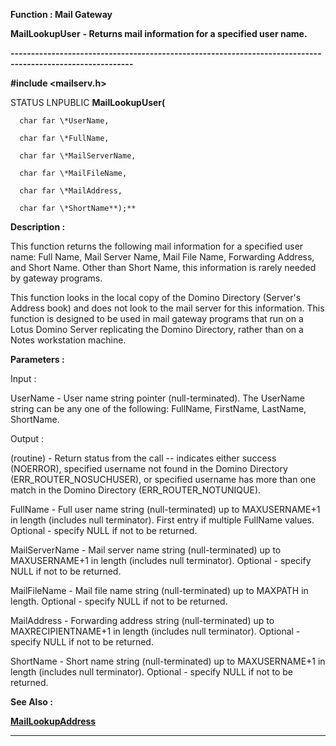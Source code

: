 




<!--
 /\* Font Definitions \*/
 @font-face
 {font-family:"Tms Rmn";
 panose-1:2 2 6 3 4 5 5 2 3 4;}
@font-face
 {font-family:Helv;
 panose-1:2 11 6 4 2 2 2 3 2 4;}
@font-face
 {font-family:"Cambria Math";
 panose-1:2 4 5 3 5 4 6 3 2 4;}
 /\* Style Definitions \*/
 p.MsoNormal, li.MsoNormal, div.MsoNormal
 {margin-top:0cm;
 margin-right:0cm;
 margin-bottom:8.0pt;
 margin-left:0cm;
 line-height:107%;
 font-size:11.0pt;
 font-family:"Calibri",sans-serif;}
.MsoChpDefault
 {font-size:11.0pt;}
.MsoPapDefault
 {margin-bottom:8.0pt;
 line-height:107%;}
 /\* Page Definitions \*/
 @page WordSection1
 {size:612.0pt 792.0pt;
 margin:72.0pt 72.0pt 72.0pt 72.0pt;}
div.WordSection1
 {page:WordSection1;}
-->




 


**Function : Mail Gateway**



**MailLookupUser** **- Returns
mail information for a specified user name.**


**----------------------------------------------------------------------------------------------------------**



**#include <mailserv.h>**



STATUS
LNPUBLIC **MailLookupUser(**  

      char far \*UserName,  

      char far \*FullName,  

      char far \*MailServerName,  

      char far \*MailFileName,  

      char far \*MailAddress,  

      char far \*ShortName**);**



**Description :**



This
function returns the following mail information for a specified user name: 
Full Name, Mail Server Name, Mail File Name, Forwarding Address, and Short
Name.  Other than Short Name, this information is rarely needed by gateway
programs.  

  

This function looks in the local copy of the Domino Directory (Server's Address
book) and does not look to the mail server for this information.  This function
is designed to be used in mail gateway programs that run on a Lotus Domino
Server replicating the Domino Directory, rather than on a Notes workstation
machine.


 


**Parameters :**



Input :  

UserName  -  User name string pointer (null-terminated).  The UserName string
can be any one of the following:  FullName, FirstName, LastName, ShortName.  

  




Output :  

(routine)  -   Return status from the call -- indicates either success
(NOERROR), specified username not found in the Domino Directory
(ERR\_ROUTER\_NOSUCHUSER), or specified username has more than one match in the
Domino Directory (ERR\_ROUTER\_NOTUNIQUE).  

  

  

FullName  -  Full user name string (null-terminated) up to MAXUSERNAME+1 in
length (includes null terminator).  First entry if multiple FullName values. 
Optional - specify NULL if not to be returned.  

  

MailServerName  -  Mail server name string (null-terminated) up to
MAXUSERNAME+1 in length (includes null terminator).  Optional - specify NULL if
not to be returned.  

  

MailFileName  -  Mail file name string (null-terminated) up to MAXPATH in
length.  Optional - specify NULL if not to be returned.  

  

MailAddress  -  Forwarding address string (null-terminated) up to
MAXRECIPIENTNAME+1 in length (includes null terminator).  Optional - specify
NULL if not to be returned.  

  

ShortName  -  Short name string (null-terminated) up to MAXUSERNAME+1 in length
(includes null terminator).  Optional - specify NULL if not to be returned.  

  




 **See Also :**


**[MailLookupAddress](MailLookupAddress.md)**



----------------------------------------------------------------------------------------------------------


 





